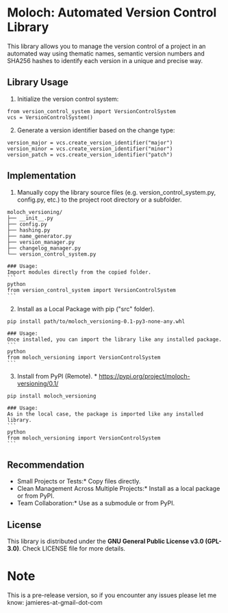 # Moloch: Automated Version Control Library

This library allows you to manage the version control of a project in an automated way using thematic names, semantic version numbers and SHA256 hashes to identify each version in a unique and precise way.


## Library Usage

1. Initialize the version control system:
```
from version_control_system import VersionControlSystem
vcs = VersionControlSystem()
```

2. Generate a version identifier based on the change type:
```
version_major = vcs.create_version_identifier("major")
version_minor = vcs.create_version_identifier("minor")
version_patch = vcs.create_version_identifier("patch")
```

## Implementation
1. Manually copy the library source files (e.g. version_control_system.py, config.py, etc.) to the project root directory or a subfolder. 
```
moloch_versioning/
├── __init__.py
├── config.py
├── hashing.py
├── name_generator.py
├── version_manager.py
├── changelog_manager.py
└── version_control_system.py
```
	### Usage:
	Import modules directly from the copied folder.
	```
	python
	from version_control_system import VersionControlSystem
	```
	
2. Install as a Local Package with pip ("src" folder).
```
pip install path/to/moloch_versioning-0.1-py3-none-any.whl
```
	### Usage:
	Once installed, you can import the library like any installed package.
	```
	python
	from moloch_versioning import VersionControlSystem
	```

3. Install from PyPI (Remote). * https://pypi.org/project/moloch-versioning/0.1/
```
pip install moloch_versioning
```
	### Usage:
	As in the local case, the package is imported like any installed library.
	```
	python
	from moloch_versioning import VersionControlSystem
	```

## Recommendation
* Small Projects or Tests:* Copy files directly.
* Clean Management Across Multiple Projects:* Install as a local package or from PyPI.
* Team Collaboration:* Use as a submodule or from PyPI.


## License

This library is distributed under the **GNU General Public License v3.0 (GPL-3.0)**. Check LICENSE file for more details.

# Note
This is a pre-release version, so if you encounter any issues please let me know: jamieres-at-gmail-dot-com
